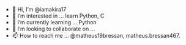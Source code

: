 - 👋 Hi, I’m @iamakira17
- 👀 I’m interested in ... learn Python, C
- 🌱 I’m currently learning ... Python
- 💞️ I’m looking to collaborate on ... 
- 📫 How to reach me ... @matheus19bressan, matheus.bressan467.

<!---
iamakira17/iamakira17 is a ✨ special ✨ repository because its `README.md` (this file) appears on your GitHub profile.
You can click the Preview link to take a look at your changes.
--->
